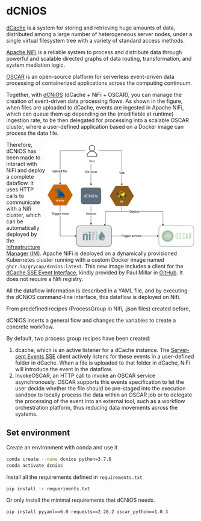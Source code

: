 # dCNiOS

[dCache](http://dcache.org) is a system for storing and retrieving huge amounts of data, distributed among a large number of heterogeneous server nodes, under a single virtual filesystem tree with a variety of standard access methods.

[Apache NiFi](http://nifi.apache.org) is a reliable system to process and distribute data through powerful and scalable directed graphs of data routing, transformation, and system mediation logic.

[OSCAR](https://oscar.grycap.net) is an open-source platform for serverless event-driven data processing of containerized applications across the computing continuum.

Together, with [dCNiOS](http://github.com/grycap/dcnios) (dCache + NiFi + OSCAR), you can manage the creation of event-driven data processing flows. As shown in the figure, when files are uploaded to dCache, events are ingested in Apache NiFi, which can queue them up depending on the (modifiable at runtime) ingestion rate, to be then delegated for processing into a scalable OSCAR cluster, where a user-defined application based on a Docker image can process the data file.

<img align="right" src="docs/images/dcnios-workflow.png" alt="dCNiOS Workflow" width="400"></left>

Therefore, dCNiOS has been made to interact with NiFi and deploy a complete dataflow. It uses HTTP calls to communicate with a Nifi cluster, which can be automatically deployed by the [Infrastructure Manager (IM)](https://im.egi.eu). Apache NiFi is deployed on a dynamically provisioned Kubernetes cluster running with a custom Docker image named `ghcr.io/grycap/dcnios:latest`. This new image includes a client for the [dCache SSE Event Interface](https://www.dcache.org/manuals/UserGuide-8.2/frontend.shtml#storage-events), kindly provided by Paul Millar in [GitHub](https://github.com/paulmillar/dcache-sse).  It does not require a Nifi registry.

All the dataflow information is described in a YAML file, and by executing the dCNiOS command-line interface, this dataflow is deployed on Nifi.

From predefined recipes (ProcessGroup in Nifi, .json files) created before,

dCNiOS inserts a general flow and changes the variables to create a concrete workflow.

By default, two process group recipes have been created:


1. dcache, which is an active listener for a dCache instance.  The [Server-sent Events SSE](https://en.wikipedia.org/wiki/Server-sent_events) client actively listens for these events in a user-defined folder in dCache. When a file is uploaded to that folder in dCache, NiFi will introduce the event in the dataflow.
2. InvokeOSCAR, an HTTP call to invoke an OSCAR service asynchronously. OSCAR supports this events specification to let the user decide whether the file should be pre-staged into the execution sandbox to locally process the data within an OSCAR job or to delegate the processing of the event into an external tool, such as a workflow orchestration platform, thus reducing data movements across the systems.

## Set environment

Create an environment with conda and use it.

``` bash
conda create --name dcnios python=3.7.6
conda activate dcnios
```

Install all the requirements defined in `requirements.txt`

``` bash
pip install -r requeriments.txt
```

Or only install the minimal requirements that dCNiOS needs.


``` bash
pip install pyyaml==6.0 requests==2.28.2 oscar_python==1.0.3
```
